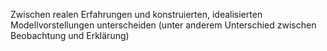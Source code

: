 Zwischen realen Erfahrungen und konstruierten, idealisierten Modellvorstellungen
unterscheiden (unter anderem Unterschied zwischen Beobachtung und Erklärung)